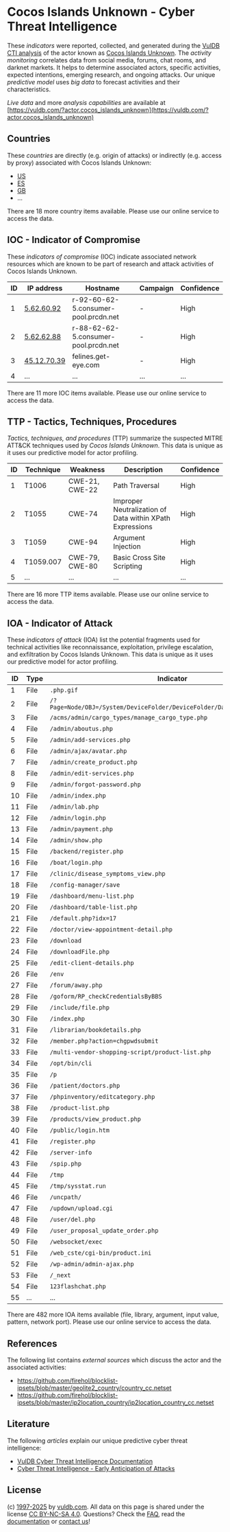 # Cocos Islands Unknown - Cyber Threat Intelligence

These _indicators_ were reported, collected, and generated during the [VulDB CTI analysis](https://vuldb.com/?kb.cti) of the actor known as [Cocos Islands Unknown](https://vuldb.com/?actor.cocos_islands_unknown). The _activity monitoring_ correlates data from social media, forums, chat rooms, and darknet markets. It helps to determine associated actors, specific activities, expected intentions, emerging research, and ongoing attacks. Our unique _predictive model_ uses _big data_ to forecast activities and their characteristics.

_Live data_ and more _analysis capabilities_ are available at [https://vuldb.com/?actor.cocos_islands_unknown](https://vuldb.com/?actor.cocos_islands_unknown)

## Countries

These _countries_ are directly (e.g. origin of attacks) or indirectly (e.g. access by proxy) associated with Cocos Islands Unknown:

* [US](https://vuldb.com/?country.us)
* [ES](https://vuldb.com/?country.es)
* [GB](https://vuldb.com/?country.gb)
* ...

There are 18 more country items available. Please use our online service to access the data.

## IOC - Indicator of Compromise

These _indicators of compromise_ (IOC) indicate associated network resources which are known to be part of research and attack activities of Cocos Islands Unknown.

ID | IP address | Hostname | Campaign | Confidence
-- | ---------- | -------- | -------- | ----------
1 | [5.62.60.92](https://vuldb.com/?ip.5.62.60.92) | r-92-60-62-5.consumer-pool.prcdn.net | - | High
2 | [5.62.62.88](https://vuldb.com/?ip.5.62.62.88) | r-88-62-62-5.consumer-pool.prcdn.net | - | High
3 | [45.12.70.39](https://vuldb.com/?ip.45.12.70.39) | felines.get-eye.com | - | High
4 | ... | ... | ... | ...

There are 11 more IOC items available. Please use our online service to access the data.

## TTP - Tactics, Techniques, Procedures

_Tactics, techniques, and procedures_ (TTP) summarize the suspected MITRE ATT&CK techniques used by _Cocos Islands Unknown_. This data is unique as it uses our predictive model for actor profiling.

ID | Technique | Weakness | Description | Confidence
-- | --------- | -------- | ----------- | ----------
1 | T1006 | CWE-21, CWE-22 | Path Traversal | High
2 | T1055 | CWE-74 | Improper Neutralization of Data within XPath Expressions | High
3 | T1059 | CWE-94 | Argument Injection | High
4 | T1059.007 | CWE-79, CWE-80 | Basic Cross Site Scripting | High
5 | ... | ... | ... | ...

There are 16 more TTP items available. Please use our online service to access the data.

## IOA - Indicator of Attack

These _indicators of attack_ (IOA) list the potential fragments used for technical activities like reconnaissance, exploitation, privilege escalation, and exfiltration by Cocos Islands Unknown. This data is unique as it uses our predictive model for actor profiling.

ID | Type | Indicator | Confidence
-- | ---- | --------- | ----------
1 | File | `.php.gif` | Medium
2 | File | `/?Page=Node/OBJ=/System/DeviceFolder/DeviceFolder/DateTime/Action=Submit` | High
3 | File | `/acms/admin/cargo_types/manage_cargo_type.php` | High
4 | File | `/admin/aboutus.php` | High
5 | File | `/admin/add-services.php` | High
6 | File | `/admin/ajax/avatar.php` | High
7 | File | `/admin/create_product.php` | High
8 | File | `/admin/edit-services.php` | High
9 | File | `/admin/forgot-password.php` | High
10 | File | `/admin/index.php` | High
11 | File | `/admin/lab.php` | High
12 | File | `/admin/login.php` | High
13 | File | `/admin/payment.php` | High
14 | File | `/admin/show.php` | High
15 | File | `/backend/register.php` | High
16 | File | `/boat/login.php` | High
17 | File | `/clinic/disease_symptoms_view.php` | High
18 | File | `/config-manager/save` | High
19 | File | `/dashboard/menu-list.php` | High
20 | File | `/dashboard/table-list.php` | High
21 | File | `/default.php?idx=17` | High
22 | File | `/doctor/view-appointment-detail.php` | High
23 | File | `/download` | Medium
24 | File | `/downloadFile.php` | High
25 | File | `/edit-client-details.php` | High
26 | File | `/env` | Low
27 | File | `/forum/away.php` | High
28 | File | `/goform/RP_checkCredentialsByBBS` | High
29 | File | `/include/file.php` | High
30 | File | `/index.php` | Medium
31 | File | `/librarian/bookdetails.php` | High
32 | File | `/member.php?action=chgpwdsubmit` | High
33 | File | `/multi-vendor-shopping-script/product-list.php` | High
34 | File | `/opt/bin/cli` | Medium
35 | File | `/p` | Low
36 | File | `/patient/doctors.php` | High
37 | File | `/phpinventory/editcategory.php` | High
38 | File | `/product-list.php` | High
39 | File | `/products/view_product.php` | High
40 | File | `/public/login.htm` | High
41 | File | `/register.php` | High
42 | File | `/server-info` | Medium
43 | File | `/spip.php` | Medium
44 | File | `/tmp` | Low
45 | File | `/tmp/sysstat.run` | High
46 | File | `/uncpath/` | Medium
47 | File | `/updown/upload.cgi` | High
48 | File | `/user/del.php` | High
49 | File | `/user_proposal_update_order.php` | High
50 | File | `/websocket/exec` | High
51 | File | `/web_cste/cgi-bin/product.ini` | High
52 | File | `/wp-admin/admin-ajax.php` | High
53 | File | `/_next` | Low
54 | File | `123flashchat.php` | High
55 | ... | ... | ...

There are 482 more IOA items available (file, library, argument, input value, pattern, network port). Please use our online service to access the data.

## References

The following list contains _external sources_ which discuss the actor and the associated activities:

* https://github.com/firehol/blocklist-ipsets/blob/master/geolite2_country/country_cc.netset
* https://github.com/firehol/blocklist-ipsets/blob/master/ip2location_country/ip2location_country_cc.netset

## Literature

The following _articles_ explain our unique predictive cyber threat intelligence:

* [VulDB Cyber Threat Intelligence Documentation](https://vuldb.com/?kb.cti)
* [Cyber Threat Intelligence - Early Anticipation of Attacks](https://www.scip.ch/en/?labs.20201022)

## License

(c) [1997-2025](https://vuldb.com/?kb.changelog) by [vuldb.com](https://vuldb.com/?kb.about). All data on this page is shared under the license [CC BY-NC-SA 4.0](https://creativecommons.org/licenses/by-nc-sa/4.0/). Questions? Check the [FAQ](https://vuldb.com/?kb.faq), read the [documentation](https://vuldb.com/?kb) or [contact us](https://vuldb.com/?contact)!

